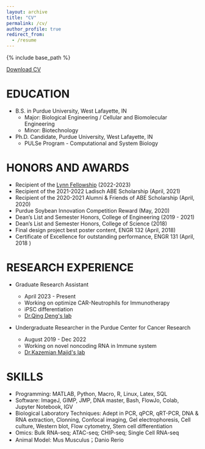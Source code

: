```yaml
---
layout: archive
title: "CV"
permalink: /cv/
author_profile: true
redirect_from:
  - /resume
---
```


{% include base_path %}

[Download CV](http://www.kunmingshao.com/files/Kunming_Shao_CV_2023.pdf)

EDUCATION
======
* B.S. in Purdue University, West Lafayette, IN
  * Major: Biological Engineering / Cellular and Biomolecular Engineering 
  * Minor: Biotechnology 
* Ph.D. Candidate, Purdue University, West Lafayette, IN
  * PULSe Program - Computational and System Biology
  
HONORS AND AWARDS
======
* Recipient of the [Lynn Fellowship](https://www.purdue.edu/gradschool/fellowship/fellowship-resources-for-staff/managed-fellowships/recruitment-fellowships.html) (2022-2023)
* Recipient of the 2021-2022 Ladisch ABE Scholarship  (April, 2021)          
* Recipient of the 2020-2021 Alumni & Friends of ABE Scholarship  (April, 2020)                                                                           
* Purdue Soybean Innovation Competition Reward (May, 2020)
* Dean’s List and Semester Honors, College of Engineering (2019 - 2021)
* Dean’s List and Semester Honors, College of Science     (2018)
* Final design project best poster content, ENGR 132      (April, 2018)                                  
* Certificate of Excellence for outstanding performance, ENGR 131    (April, 2018 )                                                                   

RESEARCH EXPERIENCE 
======
* Graduate Research Assistant 
  * April 2023 - Present
  * Working on optimize CAR-Neutrophils for Immunotherapy
  * iPSC differentiation
  * [Dr.Qing Deng's lab](https://www.denglab.us/research)


* Undergraduate Researcher in the Purdue Center for Cancer Research 
  * August 2019 - Dec 2022
  * Working on novel noncoding RNA in Immune system
  * [Dr.Kazemian Majid's lab](https://kazemianlab.com/)


  <!-- * Duties included: Merging pull requests -->

SKILLS
======
* Programming: MATLAB, Python, Macro, R, Linux, Latex, SQL
* Software: ImageJ, GIMP, JMP, DNA master, Bash, FlowJo, Colab, Jupyter Notebook, IGV
* Biological Laboratory Techniques: Adept in PCR, qPCR, qRT-PCR, DNA & RNA extraction, Clonning, Confocal imaging, Gel electrophoresis, Cell culture, Western blot, Flow cytometry, Stem cell differentiation 
* Omics: Bulk RNA-seq; ATAC-seq; CHIP-seq; Single Cell RNA-seq
* Animal Model: Mus Musculus；Danio Rerio

